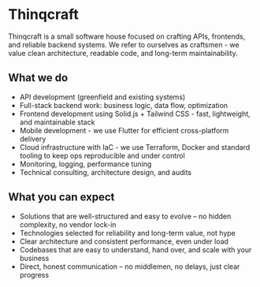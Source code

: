 # Thinqcraft

Thinqcraft is a small software house focused on crafting APIs, frontends, and reliable backend systems.
We refer to ourselves as craftsmen - we value clean architecture, readable code, and long-term maintainability.


## What we do

- API development (greenfield and existing systems)
- Full-stack backend work: business logic, data flow, optimization
- Frontend development using Solid.js + Tailwind CSS - fast, lightweight, and maintainable stack
- Mobile development - we use Flutter for efficient cross-platform delivery
- Cloud infrastructure with IaC - we use Terraform, Docker and standard tooling to keep ops reproducible and under control
- Monitoring, logging, performance tuning
- Technical consulting, architecture design, and audits


## What you can expect

- Solutions that are well-structured and easy to evolve – no hidden complexity, no vendor lock-in
- Technologies selected for reliability and long-term value, not hype
- Clear architecture and consistent performance, even under load
- Codebases that are easy to understand, hand over, and scale with your business
- Direct, honest communication – no middlemen, no delays, just clear progress

